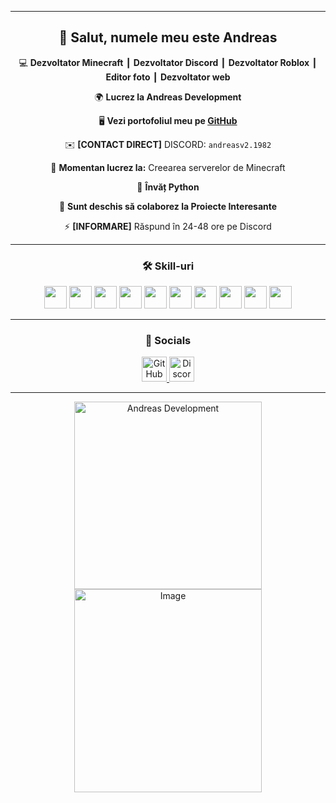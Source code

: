 <div align="center">

---

## 👋 Salut, numele meu este **Andreas**  

💻 **Dezvoltator Minecraft** ┃ **Dezvoltator Discord** ┃ **Dezvoltator Roblox** ┃ **Editor foto** ┃ **Dezvoltator web**  

🌍 **Lucrez la Andreas Development**  

🖥️ **Vezi portofoliul meu pe [GitHub](https://github.com/andreasv21982/dev)**  

✉️ **[CONTACT DIRECT]** DISCORD: `andreasv2.1982`  

🚀 **Momentan lucrez la:** Creearea serverelor de Minecraft  

🧠 **Învăț Python**  

🤝 **Sunt deschis să colaborez la Proiecte Interesante**  

⚡ **[INFORMARE]** Răspund în 24-48 ore pe Discord  

---

### 🛠️ Skill-uri
<p>
<a href="https://www.oracle.com/java/"><img src="https://raw.githubusercontent.com/danielcranney/readme-generator/main/public/icons/skills/java-colored.svg" width="36" height="36" /></a>
<a href="https://developer.mozilla.org/en-US/docs/Web/JavaScript"><img src="https://raw.githubusercontent.com/danielcranney/readme-generator/main/public/icons/skills/javascript-colored.svg" width="36" height="36" /></a>
<a href="https://lua.org/"><img src="https://raw.githubusercontent.com/danielcranney/readme-generator/main/public/icons/skills/lua-colored.svg" width="36" height="36" /></a>
<a href="https://www.python.org/"><img src="https://raw.githubusercontent.com/danielcranney/readme-generator/main/public/icons/skills/python-colored.svg" width="36" height="36" /></a>
<a href="https://code.visualstudio.com/"><img src="https://raw.githubusercontent.com/danielcranney/readme-generator/main/public/icons/skills/visualstudiocode-colored.svg" width="36" height="36" /></a>
<a href="https://developer.mozilla.org/en-US/docs/Glossary/HTML5"><img src="https://raw.githubusercontent.com/danielcranney/readme-generator/main/public/icons/skills/html5-colored.svg" width="36" height="36" /></a>
<a href="https://webpack.js.org/"><img src="https://raw.githubusercontent.com/danielcranney/readme-generator/main/public/icons/skills/webpack-colored.svg" width="36" height="36" /></a>
<a href="https://nodejs.org/en/"><img src="https://raw.githubusercontent.com/danielcranney/readme-generator/main/public/icons/skills/nodejs-colored.svg" width="36" height="36" /></a>
<a href="https://www.mysql.com/"><img src="https://raw.githubusercontent.com/danielcranney/readme-generator/main/public/icons/skills/mysql-colored.svg" width="36" height="36" /></a>
<a href="https://www.adobe.com/uk/products/photoshop.html"><img src="https://raw.githubusercontent.com/danielcranney/readme-generator/main/public/icons/skills/photoshop-colored-dark.svg" width="36" height="36" /></a>
</p>

---

### 🔗 Socials
<p align="center">
  <!-- GitHub -->
  <a href="https://www.github.com/andreasv21982/dev" target="_blank" rel="noreferrer">
    <picture>
      <source media="(prefers-color-scheme: dark)" srcset="https://raw.githubusercontent.com/danielcranney/readme-generator/main/public/icons/socials/github-dark.svg" />
      <source media="(prefers-color-scheme: light)" srcset="https://raw.githubusercontent.com/danielcranney/readme-generator/main/public/icons/socials/github.svg" />
      <img src="https://raw.githubusercontent.com/danielcranney/readme-generator/main/public/icons/socials/github.svg" width="40" height="40" alt="GitHub" title="GitHub" />
    </picture>
  </a>

  <!-- Discord -->
  <a href="https://discord.com/users/andreasv2.1982" target="_blank" rel="noreferrer">
    <img src="https://raw.githubusercontent.com/danielcranney/readme-generator/main/public/icons/socials/discord.svg" width="40" height="40" alt="Discord" title="Discord: andreasv2.1982" />
  </a>
</p>

---

<img src="https://raw.githubusercontent.com/USERNAME/REPO/main/assets/andreas-dev.png" alt="Andreas Development" width="300">
<img width="300" height="325" alt="Image" src="https://github.com/user-attachments/assets/9121f647-b909-4a9d-9174-5ab488480d62" />

</div>
